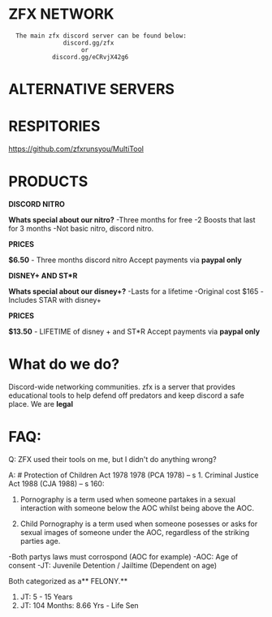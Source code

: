 # ZFX NETWORK
      The main zfx discord server can be found below:
                   discord.gg/zfx
                        or
                discord.gg/eCRvjX42g6


# ALTERNATIVE SERVERS

# RESPITORIES

https://github.com/zfxrunsyou/MultiTool

# PRODUCTS

**DISCORD NITRO**

__**Whats special about our nitro?**__
-Three months for free
-2 Boosts that last for 3 months
-Not basic nitro, discord nitro.

**PRICES**

**$6.50** - Three months discord nitro
Accept payments via **paypal only**

**DISNEY+ AND ST*R**

__**Whats special about our disney+?**__
-Lasts for a lifetime
-Original cost $165
-Includes STAR with disney+

**PRICES**

**$13.50** - LIFETIME of disney + and ST*R
Accept payments via **paypal only**

# What do we do?
Discord-wide networking communities.
zfx is a server that provides educational tools to help defend off predators and keep discord a safe place. 
We are **legal**

# FAQ:
Q: ZFX used their tools on me, but I didn't do anything wrong?

A: # Protection of Children Act 1978 1978 (PCA 1978) – s 1. Criminal Justice Act 1988 (CJA 1988) – s 160:

1. Pornography is a term used when someone partakes in a sexual interaction with someone below the AOC whilst being above the AOC.

2. Child Pornography is a term used when someone posesses or asks for sexual images of someone under the AOC, regardless of the striking parties age.

-Both partys laws must corrospond (AOC for example)
-AOC: Age of consent
-JT: Juvenile Detention / Jailtime (Dependent on age)

Both categorized as a** FELONY.**
1. JT: 5 - 15 Years
2. JT: 104 Months: 8.66 Yrs - Life Sen



